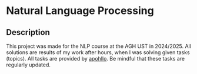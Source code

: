 # Natural Language Processing
## Description
This project was made for the NLP course at the AGH UST in 2024/2025. All solutions are results of my work after hours, when I was solving given tasks (topics).
All tasks are provided by <a href="https://github.com/apohllo/nlp">apohllo</a>. Be mindful that these tasks are regularly updated.










